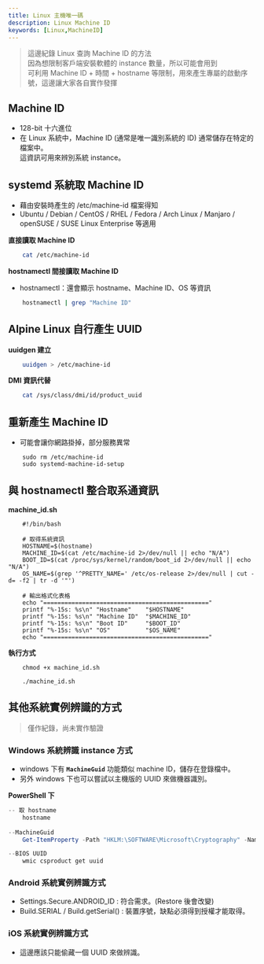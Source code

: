 ```yaml
---
title: Linux 主機唯一碼
description: Linux Machine ID
keywords: [Linux,MachineID]
---
```


> 
> 這邊紀錄 Linux 查詢 Machine ID 的方法  
> 因為想限制客戶端安裝軟體的 instance 數量，所以可能會用到  
> 可利用 Machine ID + 時間 + hostname 等限制，用來產生專屬的啟動序號，這邊讓大家各自實作發揮  
> 

## Machine ID
* 128-bit 十六進位
* 在 Linux 系統中，Machine ID \(通常是唯一識別系統的 ID) 通常儲存在特定的檔案中。  
這資訊可用來辨別系統 instance。  

## systemd 系統取 Machine ID
* 藉由安裝時產生的 /etc/machine-id 檔案得知
* Ubuntu / Debian / CentOS / RHEL / Fedora / Arch Linux / Manjaro / openSUSE / SUSE Linux Enterprise 等適用

__直接讀取 Machine ID__

```bash 
    cat /etc/machine-id
```

__hostnamectl 間接讀取 Machine ID__
* hostnamectl：還會顯示 hostname、Machine ID、OS 等資訊

```bash 
    hostnamectl | grep "Machine ID"
```

## Alpine Linux 自行產生 UUID

__uuidgen 建立__

```bash 
    uuidgen > /etc/machine-id
```

__DMI 資訊代替__

```bash 
    cat /sys/class/dmi/id/product_uuid
```

## 重新產生 Machine ID
* 可能會讓你網路掛掉，部分服務異常

```
    sudo rm /etc/machine-id
    sudo systemd-machine-id-setup
```


## 與 hostnamectl 整合取系通資訊

__machine_id.sh__

```
    #!/bin/bash
    
    # 取得系統資訊
    HOSTNAME=$(hostname)
    MACHINE_ID=$(cat /etc/machine-id 2>/dev/null || echo "N/A")
    BOOT_ID=$(cat /proc/sys/kernel/random/boot_id 2>/dev/null || echo "N/A")
    OS_NAME=$(grep '^PRETTY_NAME=' /etc/os-release 2>/dev/null | cut -d= -f2 | tr -d '"')
    
    # 輸出格式化表格
    echo "==============================================="
    printf "%-15s: %s\n" "Hostname"    "$HOSTNAME"
    printf "%-15s: %s\n" "Machine ID"  "$MACHINE_ID"
    printf "%-15s: %s\n" "Boot ID"     "$BOOT_ID"
    printf "%-15s: %s\n" "OS"          "$OS_NAME"
    echo "==============================================="

```

__執行方式__

```
    chmod +x machine_id.sh

    ./machine_id.sh
```

## 其他系統實例辨識的方式
> 僅作紀錄，尚未實作驗證

### Windows 系統辨識 instance 方式
* windows 下有 <code>__MachineGuid__</code> 功能類似 machine ID，儲存在登錄檔中。
* 另外 windows 下也可以嘗試以主機版的 UUID 來做機器識別。

__PowerShell  下__

```PowerShell
-- 取 hostname
    hostname
    
--MachineGuid
    Get-ItemProperty -Path "HKLM:\SOFTWARE\Microsoft\Cryptography" -Name "MachineGuid"

--BIOS UUID
    wmic csproduct get uuid
```

### Android 系統實例辨識方式
* Settings.Secure.ANDROID_ID : 符合需求。\(Restore 後會改變)
* Build.SERIAL / Build.getSerial\() : 裝置序號，缺點必須得到授權才能取得。

### iOS 系統實例辨識方式
* 這邊應該只能偷藏一個 UUID 來做辨識。
